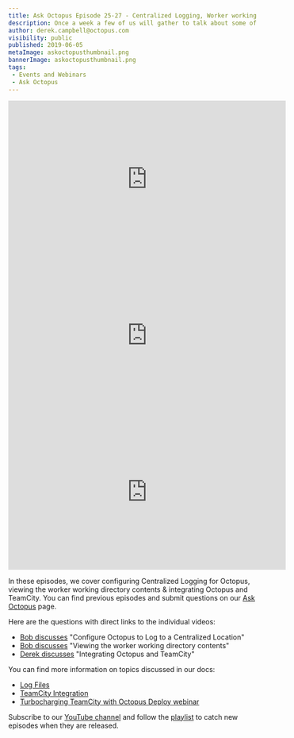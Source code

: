 ```yaml
---
title: Ask Octopus Episode 25-27 - Centralized Logging, Worker working directory contents & Octopus/TeamCity Integration
description: Once a week a few of us will gather to talk about some of the most interesting questions we have gotten over the past week and how we went about solving them.
author: derek.campbell@octopus.com
visibility: public
published: 2019-06-05
metaImage: askoctopusthumbnail.png
bannerImage: askoctopusthumbnail.png
tags:
 - Events and Webinars
 - Ask Octopus
---
```


<iframe width="560" height="315" src="https://www.youtube.com/embed/nXgcSlvA9j4" frameborder="0" allowfullscreen></iframe>
<iframe width="560" height="315" src="https://www.youtube.com/embed/0MfZKf0JNbE" frameborder="0" allowfullscreen></iframe>
<iframe width="560" height="315" src="https://www.youtube.com/embed/jzvV_e3xvGE" frameborder="0" allowfullscreen></iframe>

In these episodes, we cover configuring Centralized Logging for Octopus, viewing the worker working directory contents & integrating Octopus and TeamCity. You can find previous episodes and submit questions on our [Ask Octopus](https://hello.octopus.com/ask-octopus) page.

Here are the questions with direct links to the individual videos:

- [Bob discusses](https://www.youtube.com/watch?v=nXgcSlvA9j4) "Configure Octopus to Log to a Centralized Location"
- [Bob discusses](https://www.youtube.com/watch?v=0MfZKf0JNbE) "Viewing the worker working directory contents"
- [Derek discusses](https://www.youtube.com/watch?v=jzvV_e3xvGE) "Integrating Octopus and TeamCity"

You can find more information on topics discussed in our docs:

- [Log Files](https://octopus.com/docs/support/log-files)
- [TeamCity Integration](https://octopus.com/docs/api-and-integration/teamcity)
- [Turbocharging TeamCity with Octopus Deploy webinar](https://blog.jetbrains.com/teamcity/2019/05/webinar-recording-turbocharging-teamcity-with-octopus-deploy/)

Subscribe to our [YouTube channel](https://www.youtube.com/channel/UCURDSDCwx9ZiCMcLdc8d6Uw?sub_confirmation=1) and follow the [playlist](https://www.youtube.com/playlist?list=PLAGskdGvlaw3-cd9rPiwhwfUo7kDGnOBh) to catch new episodes when they are released.